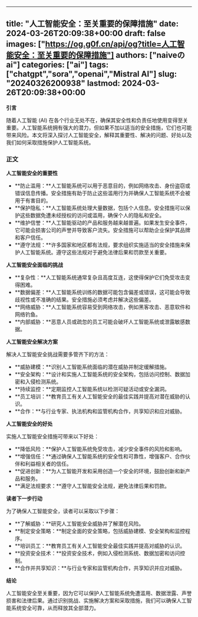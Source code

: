 
---
title: "人工智能安全：至关重要的保障措施"
date: 2024-03-26T20:09:38+00:00
draft: false
images: ["https://og.g0f.cn/api/og?title=人工智能安全：至关重要的保障措施"]
authors: ["naiveのai"]
categories: ["ai"]
tags: ["chatgpt","sora","openai","Mistral AI"]
slug: "20240326200938"
lastmod: 2024-03-26T20:09:38+00:00
---
**引言**

随着人工智能 (AI) 在各个行业无处不在，确保其安全性和负责任地使用变得至关重要。人工智能系统拥有强大的潜力，但如果不加以适当的安全措施，它们也可能带来风险。本文将深入探讨人工智能安全，解释其重要性、解决的问题、好处以及我们如何采取措施保护人工智能系统。

### 正文

**人工智能安全的重要性**

* **防止滥用：**人工智能系统可以用于恶意目的，例如网络攻击、身份盗窃或错误信息传播。安全措施有助于防止这些滥用行为并确保人工智能系统不会被用于有害目的。
* **保护隐私：**人工智能系统处理大量数据，包括个人信息。安全措施可以保护这些数据免遭未经授权的访问或滥用，确保个人的隐私和安全。
* **维护信誉：**人工智能驱动的产品和服务越来越普遍。如果发生安全事件，它可能会损害公司的声誉并导致客户流失。安全措施可以帮助企业保护其品牌和客户信任。
* **遵守法规：**许多国家和地区都有法规，要求组织实施适当的安全措施来保护人工智能系统。遵守这些法规对于避免法律后果和罚款至关重要。

**人工智能安全面临的挑战**

* **复杂性：**人工智能系统通常复杂且高度互连，这使得保护它们免受攻击变得困难。
* **数据偏差：**人工智能系统训练的数据可能包含偏差或错误，这可能会导致歧视性或不准确的结果。安全措施必须考虑并解决这些偏差。
* **网络威胁：**人工智能系统容易受到网络攻击，例如黑客攻击、恶意软件和网络钓鱼。
* **内部威胁：**恶意人员或疏忽的员工可能会破坏人工智能系统或泄露敏感数据。

**人工智能安全解决方案**

解决人工智能安全挑战需要多管齐下的方法：

* **威胁建模：**识别人工智能系统面临的潜在威胁并制定缓解措施。
* **安全架构：**设计和实施人工智能系统的安全架构，包括访问控制、数据加密和入侵检测系统。
* **持续监控：**定期监控人工智能系统以检测可疑活动或安全漏洞。
* **员工培训：**教育员工有关人工智能安全的最佳实践并提高对潜在威胁的认识。
* **合作：**与行业专家、执法机构和监管机构合作，共享知识和应对威胁。

**人工智能安全的好处**

实施人工智能安全措施可带来以下好处：

* **降低风险：**保护人工智能系统免受攻击，减少安全事件的风险和影响。
* **增强信任：**通过确保人工智能系统的安全性和可靠性，增强客户、合作伙伴和利益相关者的信任。
* **促进创新：**为人工智能开发和采用创造一个安全的环境，鼓励创新和新产品和服务。
* **满足法规要求：**遵守人工智能安全法规，避免法律后果和罚款。

**读者下一步行动**

为了确保人工智能安全，读者可以采取以下步骤：

* **了解威胁：**研究人工智能安全威胁并了解潜在风险。
* **制定安全策略：**制定全面的安全策略，包括威胁建模、安全架构和监控程序。
* **培训员工：**教育员工有关人工智能安全最佳实践并提高对威胁的认识。
* **投资安全技术：**投资安全技术，例如入侵检测系统、数据加密和访问控制。
* **合作并共享知识：**与行业专家和监管机构合作，共享知识并应对威胁。

**结论**

人工智能安全至关重要，因为它可以保护人工智能系统免遭滥用、数据泄露、声誉损害和法律后果。通过识别挑战、实施解决方案和采取措施，我们可以确保人工智能系统安全可靠，从而释放其全部潜力。